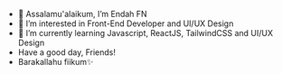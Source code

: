- 👋 Assalamu'alaikum, I’m Endah FN
- 👀 I’m interested in Front-End Developer and UI/UX Design
- 🌱 I’m currently learning Javascript, ReactJS, TailwindCSS and UI/UX Design
- Have a good day, Friends!
- Barakallahu fiikum✨


<!---
Fiindah/Fiindah is a ✨ special ✨ repository because its `README.md` (this file) appears on your GitHub profile.
You can click the Preview link to take a look at your changes.
--->

